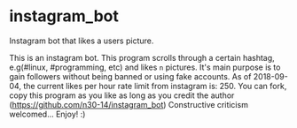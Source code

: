 # instagram_bot
Instagram bot that likes a users picture.

This is an instagram bot.
This program scrolls through a certain hashtag, e.g(#linux, #programming, etc) and likes `n` pictures.
It's main purpose is to gain followers without being banned or using fake accounts.
As of 2018-09-04, the current likes per hour rate limit from instagram is: 250.
You can fork, copy this program as you like as long as you credit the author (https://github.com/n30-14/instagram_bot)
Constructive criticism welcomed... Enjoy! :)

